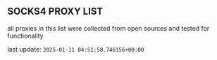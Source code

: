 ## SOCKS4 PROXY LIST

all proxies in this list were collected from open sources and tested for functionality

last update: `2025-01-11 04:51:58.746156+00:00`